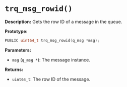 # `trq_msg_rowid()`

**Description:**
Gets the row ID of a message in the queue.

**Prototype:**
```c
PUBLIC uint64_t trq_msg_rowid(q_msg *msg);
```

**Parameters:**
- `msg` (`q_msg *`): The message instance.

**Returns:**
- `uint64_t`: The row ID of the message.
